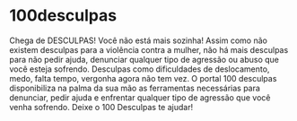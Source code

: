 # 100desculpas

Chega de DESCULPAS! Você não está mais sozinha!
Assim como não existem desculpas para a violência contra a mulher, não há mais desculpas para não pedir ajuda, denunciar qualquer tipo de agressão ou abuso que você esteja sofrendo. 
Desculpas como dificuldades de deslocamento, medo, falta tempo, vergonha agora não tem vez. 
O portal 100 desculpas disponibiliza na palma da sua mão as ferramentas necessárias para denunciar, pedir ajuda e enfrentar qualquer tipo de agressão que você venha sofrendo.
Deixe o 100 Desculpas te ajudar!
